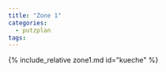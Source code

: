 ```yaml
---
title: "Zone 1"
categories:
  - putzplan
tags:
---
```

{%  include_relative zone1.md id="kueche" %}
<!--stackedit_data:
eyJoaXN0b3J5IjpbMjEwMDMzNDU1NV19
-->